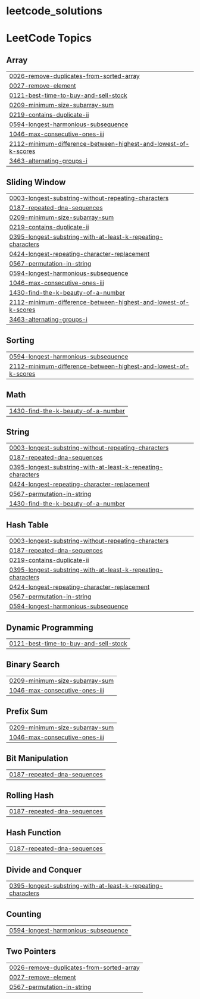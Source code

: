 # leetcode_solutions
<!---LeetCode Topics Start-->
# LeetCode Topics
## Array
|  |
| ------- |
| [0026-remove-duplicates-from-sorted-array](https://github.com/kalkidan-teklay/leetcode_solutions/tree/master/0026-remove-duplicates-from-sorted-array) |
| [0027-remove-element](https://github.com/kalkidan-teklay/leetcode_solutions/tree/master/0027-remove-element) |
| [0121-best-time-to-buy-and-sell-stock](https://github.com/kalkidan-teklay/leetcode_solutions/tree/master/0121-best-time-to-buy-and-sell-stock) |
| [0209-minimum-size-subarray-sum](https://github.com/kalkidan-teklay/leetcode_solutions/tree/master/0209-minimum-size-subarray-sum) |
| [0219-contains-duplicate-ii](https://github.com/kalkidan-teklay/leetcode_solutions/tree/master/0219-contains-duplicate-ii) |
| [0594-longest-harmonious-subsequence](https://github.com/kalkidan-teklay/leetcode_solutions/tree/master/0594-longest-harmonious-subsequence) |
| [1046-max-consecutive-ones-iii](https://github.com/kalkidan-teklay/leetcode_solutions/tree/master/1046-max-consecutive-ones-iii) |
| [2112-minimum-difference-between-highest-and-lowest-of-k-scores](https://github.com/kalkidan-teklay/leetcode_solutions/tree/master/2112-minimum-difference-between-highest-and-lowest-of-k-scores) |
| [3463-alternating-groups-i](https://github.com/kalkidan-teklay/leetcode_solutions/tree/master/3463-alternating-groups-i) |
## Sliding Window
|  |
| ------- |
| [0003-longest-substring-without-repeating-characters](https://github.com/kalkidan-teklay/leetcode_solutions/tree/master/0003-longest-substring-without-repeating-characters) |
| [0187-repeated-dna-sequences](https://github.com/kalkidan-teklay/leetcode_solutions/tree/master/0187-repeated-dna-sequences) |
| [0209-minimum-size-subarray-sum](https://github.com/kalkidan-teklay/leetcode_solutions/tree/master/0209-minimum-size-subarray-sum) |
| [0219-contains-duplicate-ii](https://github.com/kalkidan-teklay/leetcode_solutions/tree/master/0219-contains-duplicate-ii) |
| [0395-longest-substring-with-at-least-k-repeating-characters](https://github.com/kalkidan-teklay/leetcode_solutions/tree/master/0395-longest-substring-with-at-least-k-repeating-characters) |
| [0424-longest-repeating-character-replacement](https://github.com/kalkidan-teklay/leetcode_solutions/tree/master/0424-longest-repeating-character-replacement) |
| [0567-permutation-in-string](https://github.com/kalkidan-teklay/leetcode_solutions/tree/master/0567-permutation-in-string) |
| [0594-longest-harmonious-subsequence](https://github.com/kalkidan-teklay/leetcode_solutions/tree/master/0594-longest-harmonious-subsequence) |
| [1046-max-consecutive-ones-iii](https://github.com/kalkidan-teklay/leetcode_solutions/tree/master/1046-max-consecutive-ones-iii) |
| [1430-find-the-k-beauty-of-a-number](https://github.com/kalkidan-teklay/leetcode_solutions/tree/master/1430-find-the-k-beauty-of-a-number) |
| [2112-minimum-difference-between-highest-and-lowest-of-k-scores](https://github.com/kalkidan-teklay/leetcode_solutions/tree/master/2112-minimum-difference-between-highest-and-lowest-of-k-scores) |
| [3463-alternating-groups-i](https://github.com/kalkidan-teklay/leetcode_solutions/tree/master/3463-alternating-groups-i) |
## Sorting
|  |
| ------- |
| [0594-longest-harmonious-subsequence](https://github.com/kalkidan-teklay/leetcode_solutions/tree/master/0594-longest-harmonious-subsequence) |
| [2112-minimum-difference-between-highest-and-lowest-of-k-scores](https://github.com/kalkidan-teklay/leetcode_solutions/tree/master/2112-minimum-difference-between-highest-and-lowest-of-k-scores) |
## Math
|  |
| ------- |
| [1430-find-the-k-beauty-of-a-number](https://github.com/kalkidan-teklay/leetcode_solutions/tree/master/1430-find-the-k-beauty-of-a-number) |
## String
|  |
| ------- |
| [0003-longest-substring-without-repeating-characters](https://github.com/kalkidan-teklay/leetcode_solutions/tree/master/0003-longest-substring-without-repeating-characters) |
| [0187-repeated-dna-sequences](https://github.com/kalkidan-teklay/leetcode_solutions/tree/master/0187-repeated-dna-sequences) |
| [0395-longest-substring-with-at-least-k-repeating-characters](https://github.com/kalkidan-teklay/leetcode_solutions/tree/master/0395-longest-substring-with-at-least-k-repeating-characters) |
| [0424-longest-repeating-character-replacement](https://github.com/kalkidan-teklay/leetcode_solutions/tree/master/0424-longest-repeating-character-replacement) |
| [0567-permutation-in-string](https://github.com/kalkidan-teklay/leetcode_solutions/tree/master/0567-permutation-in-string) |
| [1430-find-the-k-beauty-of-a-number](https://github.com/kalkidan-teklay/leetcode_solutions/tree/master/1430-find-the-k-beauty-of-a-number) |
## Hash Table
|  |
| ------- |
| [0003-longest-substring-without-repeating-characters](https://github.com/kalkidan-teklay/leetcode_solutions/tree/master/0003-longest-substring-without-repeating-characters) |
| [0187-repeated-dna-sequences](https://github.com/kalkidan-teklay/leetcode_solutions/tree/master/0187-repeated-dna-sequences) |
| [0219-contains-duplicate-ii](https://github.com/kalkidan-teklay/leetcode_solutions/tree/master/0219-contains-duplicate-ii) |
| [0395-longest-substring-with-at-least-k-repeating-characters](https://github.com/kalkidan-teklay/leetcode_solutions/tree/master/0395-longest-substring-with-at-least-k-repeating-characters) |
| [0424-longest-repeating-character-replacement](https://github.com/kalkidan-teklay/leetcode_solutions/tree/master/0424-longest-repeating-character-replacement) |
| [0567-permutation-in-string](https://github.com/kalkidan-teklay/leetcode_solutions/tree/master/0567-permutation-in-string) |
| [0594-longest-harmonious-subsequence](https://github.com/kalkidan-teklay/leetcode_solutions/tree/master/0594-longest-harmonious-subsequence) |
## Dynamic Programming
|  |
| ------- |
| [0121-best-time-to-buy-and-sell-stock](https://github.com/kalkidan-teklay/leetcode_solutions/tree/master/0121-best-time-to-buy-and-sell-stock) |
## Binary Search
|  |
| ------- |
| [0209-minimum-size-subarray-sum](https://github.com/kalkidan-teklay/leetcode_solutions/tree/master/0209-minimum-size-subarray-sum) |
| [1046-max-consecutive-ones-iii](https://github.com/kalkidan-teklay/leetcode_solutions/tree/master/1046-max-consecutive-ones-iii) |
## Prefix Sum
|  |
| ------- |
| [0209-minimum-size-subarray-sum](https://github.com/kalkidan-teklay/leetcode_solutions/tree/master/0209-minimum-size-subarray-sum) |
| [1046-max-consecutive-ones-iii](https://github.com/kalkidan-teklay/leetcode_solutions/tree/master/1046-max-consecutive-ones-iii) |
## Bit Manipulation
|  |
| ------- |
| [0187-repeated-dna-sequences](https://github.com/kalkidan-teklay/leetcode_solutions/tree/master/0187-repeated-dna-sequences) |
## Rolling Hash
|  |
| ------- |
| [0187-repeated-dna-sequences](https://github.com/kalkidan-teklay/leetcode_solutions/tree/master/0187-repeated-dna-sequences) |
## Hash Function
|  |
| ------- |
| [0187-repeated-dna-sequences](https://github.com/kalkidan-teklay/leetcode_solutions/tree/master/0187-repeated-dna-sequences) |
## Divide and Conquer
|  |
| ------- |
| [0395-longest-substring-with-at-least-k-repeating-characters](https://github.com/kalkidan-teklay/leetcode_solutions/tree/master/0395-longest-substring-with-at-least-k-repeating-characters) |
## Counting
|  |
| ------- |
| [0594-longest-harmonious-subsequence](https://github.com/kalkidan-teklay/leetcode_solutions/tree/master/0594-longest-harmonious-subsequence) |
## Two Pointers
|  |
| ------- |
| [0026-remove-duplicates-from-sorted-array](https://github.com/kalkidan-teklay/leetcode_solutions/tree/master/0026-remove-duplicates-from-sorted-array) |
| [0027-remove-element](https://github.com/kalkidan-teklay/leetcode_solutions/tree/master/0027-remove-element) |
| [0567-permutation-in-string](https://github.com/kalkidan-teklay/leetcode_solutions/tree/master/0567-permutation-in-string) |
<!---LeetCode Topics End-->